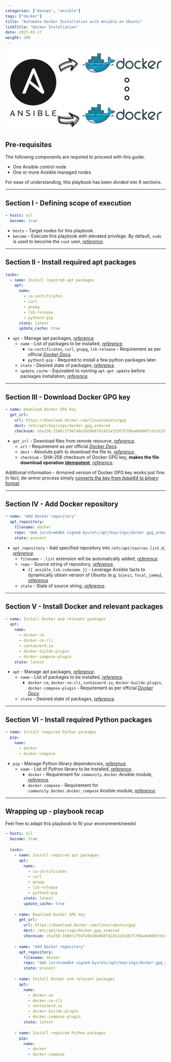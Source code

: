 ```yaml
---
categories: ["devops", "ansible"]
tags: ["docker"]
title: "Automate Docker Installation with Ansible on Ubuntu"
linkTitle: "Docker Installation"
date: 2023-03-17
weight: 200
---
```


![image](images/1_cover_image.png)

## Pre-requisites

The following components are required to proceed with this guide.

- One Ansible control node
- One or more Ansible managed nodes

For ease of understanding, this playbook has been divided into 6 sections.

---

## Section I - Defining scope of execution

```yml
- hosts: all
  become: true
```

- `hosts` - Target nodes for this playbook.
- `become` - Execute this playbook with elevated privilege. By default, `sudo` is used to become the `root` user, [*reference*](https://docs.ansible.com/ansible/latest/playbook_guide/playbooks_privilege_escalation.html#become-directives).

---

## Section II - Install required apt packages

```yml
tasks:
  - name: Install required apt packages
    apt:
      name:
        - ca-certificates
        - curl
        - gnupg
        - lsb-release
        - python3-pip
      state: latest
      update_cache: true
```

- `apt` - Manage apt packages, [*reference*](https://docs.ansible.com/ansible/latest/collections/ansible/builtin/apt_module.html).
  - `name` - List of packages to be installed, [*reference*](https://docs.ansible.com/ansible/latest/collections/ansible/builtin/apt_module.html#parameter-name).
    - `ca-certificates`, `curl`, `gnupg`, `lsb-release` - Requirement as per official [*Docker Docs*](https://docs.docker.com/engine/install/ubuntu/#set-up-the-repository).
    - `python3-pip` - Required to install a few python packages later.
  - `state` - Desired state of packages, [*reference*](https://docs.ansible.com/ansible/latest/collections/ansible/builtin/apt_module.html#parameter-state).
  - `update_cache` - Equivalent to running `apt-get update` before packages installation, [*reference*](https://docs.ansible.com/ansible/latest/collections/ansible/builtin/apt_module.html#parameter-update_cache).

---

## Section III - Download Docker GPG key

```yml
- name: Download Docker GPG key
  get_url:
    url: https://download.docker.com/linux/ubuntu/gpg
    dest: /etc/apt/keyrings/docker.gpg_armored
    checksum: sha256:1500c1f56fa9e26b9b8f42452a553675796ade0807cdce11975eb98170b3a570
```

- `get_url` - Download files from remote resource, [*reference*](https://docs.ansible.com/ansible/latest/collections/ansible/builtin/get_url_module.html).
  - `url` - Requirement as per official [*Docker Docs*](https://docs.docker.com/engine/install/ubuntu/#set-up-the-repository).
  - `dest` - Absolute path to download the file to, [*reference*](https://docs.ansible.com/ansible/latest/collections/ansible/builtin/get_url_module.html#parameter-dest).
  - `checksum` - SHA-256 checksum of Docker GPG key, **makes the file download operation [idempotent](https://docs.ansible.com/ansible/latest/reference_appendices/glossary.html#term-Idempotency)**, [*reference*](https://docs.ansible.com/ansible/latest/collections/ansible/builtin/get_url_module.html#parameter-checksum).

Additional information - Armored version of Docker GPG key works just fine. In fact, de-armor process simply [converts the key from *base64* to *binary* format](https://unix.stackexchange.com/a/623408).

---

## Section IV - Add Docker repository

```yml
- name: "Add Docker repository"
  apt_repository:
    filename: docker
    repo: "deb [arch=amd64 signed-by=/etc/apt/keyrings/docker.gpg_armored] https://download.docker.com/linux/ubuntu {{ ansible_lsb.codename }} stable"
    state: present
```

- `apt_repository` - Add specified repository into `/etc/apt/sources.list.d`, [*reference*](https://docs.ansible.com/ansible/latest/collections/ansible/builtin/apt_repository_module.html).
  - `filename` - `.list` extension will be automatically added, [*reference*](https://docs.ansible.com/ansible/latest/collections/ansible/builtin/apt_repository_module.html#parameter-filename).
  - `repo` - Source string of repository, [*reference*](https://docs.ansible.com/ansible/latest/collections/ansible/builtin/apt_repository_module.html#parameter-repo).
    - `{{ ansible_lsb.codename }}` - Leverage Ansible facts to dynamically obtain version of Ubuntu (e.g. `bionic`, `focal`, `jammy`), [*reference*](https://docs.ansible.com/ansible/latest/playbook_guide/playbooks_vars_facts.html#ansible-facts)
  - `state` - State of source string, [*reference*](https://docs.ansible.com/ansible/latest/collections/ansible/builtin/apt_repository_module.html#parameter-state).

---

## Section V - Install Docker and relevant packages

```yml
- name: Install Docker and relevant packages
  apt:
    name:
      - docker-ce
      - docker-ce-cli
      - containerd.io
      - docker-buildx-plugin
      - docker-compose-plugin
    state: latest
```

- `apt` - Manage apt packages, [*reference*](https://docs.ansible.com/ansible/latest/collections/ansible/builtin/apt_module.html).
  - `name` - List of packages to be installed, [*reference*](https://docs.ansible.com/ansible/latest/collections/ansible/builtin/apt_module.html#parameter-name).
    - `docker-ce`, `docker-ce-cli`, `containerd.io`, `docker-buildx-plugin`, `docker-compose-plugin` - Requirement as per official [*Docker Docs*](https://docs.docker.com/engine/install/ubuntu/#install-docker-engine).
  - `state` - Desired state of packages, [*reference*](https://docs.ansible.com/ansible/latest/collections/ansible/builtin/apt_module.html#parameter-state).

---

## Section VI - Install required Python packages

```yml
- name: Install required Python packages
  pip:
    name:
      - docker
      - docker-compose
```

- `pip` - Manage Python library dependencies, [*reference*](https://docs.ansible.com/ansible/latest/collections/ansible/builtin/pip_module.html).
  - `name` - List of Python library to be installed, [*reference*](https://docs.ansible.com/ansible/latest/collections/ansible/builtin/pip_module.html#parameter-name).
    - `docker` - Requirement for `community.docker` Ansible module, [*reference*](https://docs.ansible.com/ansible/latest/collections/community/docker/index.html).
    - `docker-compose` - Requirement for `community.docker.docker_compose` Ansible module, [*reference*](https://docs.ansible.com/ansible/latest/collections/community/docker/docker_compose_module.html).

---

## Wrapping up - playbook recap

Feel free to adapt this playbook to fit your environment/needs!

```yml
- hosts: all
  become: true

  tasks:
    - name: Install required apt packages
      apt:
        name:
          - ca-certificates
          - curl
          - gnupg
          - lsb-release
          - python3-pip
        state: latest
        update_cache: true

    - name: Download Docker GPG key
      get_url:
        url: https://download.docker.com/linux/ubuntu/gpg
        dest: /etc/apt/keyrings/docker.gpg_armored
        checksum: sha256:1500c1f56fa9e26b9b8f42452a553675796ade0807cdce11975eb98170b3a570

    - name: "Add Docker repository"
      apt_repository:
        filename: docker
        repo: "deb [arch=amd64 signed-by=/etc/apt/keyrings/docker.gpg_armored] https://download.docker.com/linux/ubuntu {{ ansible_lsb.codename }} stable"
        state: present

    - name: Install Docker and relevant packages
      apt:
        name:
          - docker-ce
          - docker-ce-cli
          - containerd.io
          - docker-buildx-plugin
          - docker-compose-plugin
        state: latest

    - name: Install required Python packages
      pip:
        name:
          - docker
          - docker-compose
```